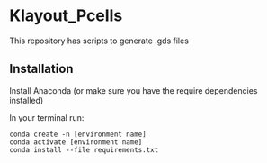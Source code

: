 # Klayout_Pcells

This repository has scripts to generate .gds files

## Installation


Install Anaconda (or make sure you have the require dependencies installed)

 

In your terminal run:
```
conda create -n [environment name] 
conda activate [environment name]
conda install --file requirements.txt
```